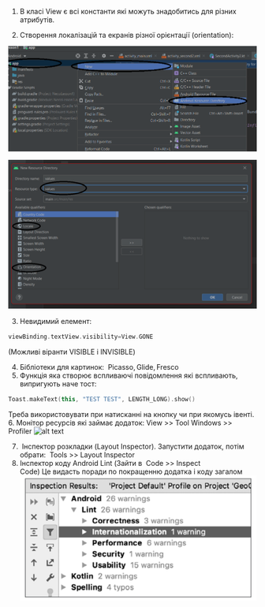 1.  В класі View є всі константи які можуть знадобитись для різних атрибутів. 
    
2.  Створення локалізацій та екранів різної орієнтації (orientation):

![alt text](002-1.png "Title")

![alt text](002-2.png  "Title")

3. Невидимий елемент:
```kotlin
viewBinding.textView.visibility=View.GONE
```
(Можливі віранти VISIBLE i INVISIBLE)

4. Бібліотеки для картинок:  Picasso, Glide, Fresco
5. Функція яка створює вспливаючі повідомлення які вспливають, випригують наче тост: 
```kotlin
Toast.makeText(this, "TEST TEST", LENGTH_LONG).show() 
```
Треба використовувати при натисканні на кнопку чи при якомусь івенті.
6. Монітор ресурсів які займає додаток: View >> Tool Windows >> Profiler
![alt text](picture002-3.png  "Title")

7.  Інспектор розкладки (Layout Inspector). Запустити додаток, потім обрати:  Tools >> Layout Inspector
8. Інспектор коду Android Lint (Зайти в  Code >> Inspect Code) Це видасть поради по покращенню додатка і коду загалом
![alt text](pictures/002-4.png )